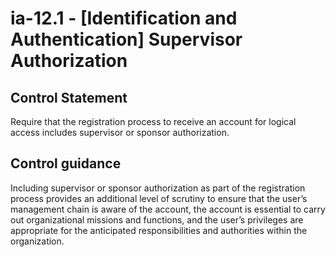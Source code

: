 # ia-12.1 - \[Identification and Authentication\] Supervisor Authorization

## Control Statement

Require that the registration process to receive an account for logical access includes supervisor or sponsor authorization.

## Control guidance

Including supervisor or sponsor authorization as part of the registration process provides an additional level of scrutiny to ensure that the user’s management chain is aware of the account, the account is essential to carry out organizational missions and functions, and the user’s privileges are appropriate for the anticipated responsibilities and authorities within the organization.

